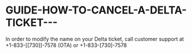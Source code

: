 # GUIDE-HOW-TO-CANCEL-A-DELTA-TICKET---
In order to modify the name on your Delta ticket, call customer support at +1-833-[[730]]-7578 (OTA) or +1-833-[730]-7578
